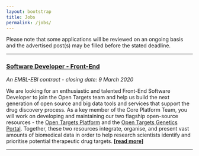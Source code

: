 ```yaml
---
layout: bootstrap
title: Jobs
permalink: /jobs/
---
```

Please note that some applications will be reviewed on an ongoing basis and the advertised post(s) may be filled before the stated deadline. 

***

### [Software Developer - Front-End](https://www.embl.de/jobs/searchjobs/index.php?ref=EBI01599)
*An EMBL-EBI contract - closing date: 9 March 2020*

We are looking for an enthusiastic and talented Front-End Software Developer to join the Open Targets team and help us build the next generation of open source and big data tools and services that support the drug discovery process. As a key member of the Core Platform Team, you will work on developing and maintaining our two flagship open-source resources - the [Open Targets Platform](https://www.targetvalidation.org/) and the [Open Targets Genetics Portal](https://genetics.opentargets.org). Together, these two resources integrate, organise, and present vast amounts of biomedical data in order to help research scientists identify and prioritise potential therapeutic drug targets. __[[read more]](https://www.embl.de/jobs/searchjobs/index.php?ref=EBI01599)__

***
